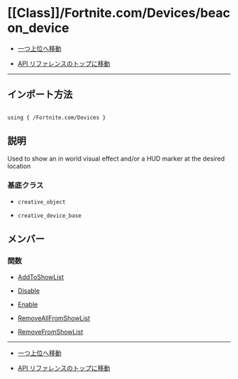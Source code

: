 # [[Class]]/Fortnite.com/Devices/beacon_device

- [一つ上位へ移動](../main.md)

- [API リファレンスのトップに移動](/main.md)

---

## インポート方法

```verse

using { /Fortnite.com/Devices }

```

## 説明

Used to show an in world visual effect and/or a HUD marker at the desired location

### 基底クラス

- `creative_object`

- `creative_device_base`

## メンバー

### 関数

- [AddToShowList](./F_AddToShowList/main.md)

- [Disable](./F_Disable/main.md)

- [Enable](./F_Enable/main.md)

- [RemoveAllFromShowList](./F_RemoveAllFromShowList/main.md)

- [RemoveFromShowList](./F_RemoveFromShowList/main.md)

---

- [一つ上位へ移動](../main.md)

- [API リファレンスのトップに移動](/main.md)
